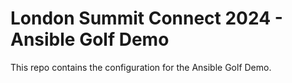 London Summit Connect 2024 - Ansible Golf Demo
=========

This repo contains the configuration for the Ansible Golf Demo.
